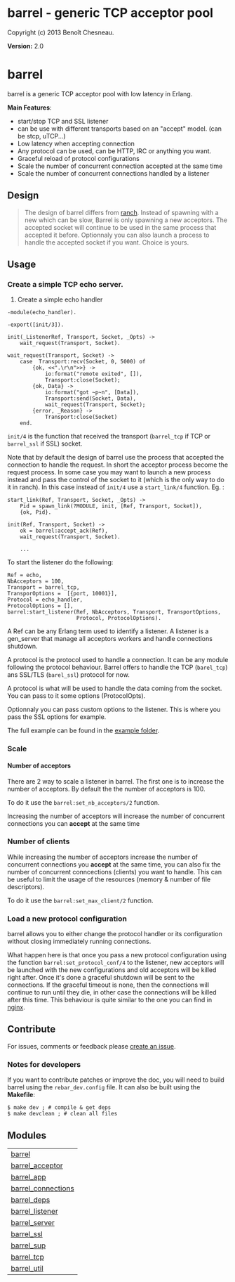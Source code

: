 

# barrel - generic TCP acceptor pool #

Copyright (c) 2013 Benoît Chesneau.

__Version:__ 2.0

# barrel

barrel is a generic TCP acceptor pool with low latency in Erlang.

**Main Features**:

- start/stop TCP and SSL listener
- can be use with different transports based on an "accept" model. (can
be stcp, uTCP...)
- Low latency when accepting connection
- Any protocol can be used, can be HTTP, IRC or anything you want.
- Graceful reload of protocol configurations
- Scale the number of concurrent connection accepted at the same time
- Scale the number of concurrent connections handled by a listener

## Design

> The design of barrel differs from
> [ranch](http://github.com/extend/ranch). Instead of spawning with a
> new which can be slow, Barrel is only spawning a new acceptors. The
> accepted socket will continue to be used in the same process that
> accepted it before. Optionnaly you can also launch a process to handle
> the accepted socket if you want. Choice is yours.

## Usage

### Create a simple TCP echo server.

1. Create a simple echo handler

```
-module(echo_handler).

-export([init/3]).

init(_ListenerRef, Transport, Socket, _Opts) ->
    wait_request(Transport, Socket).

wait_request(Transport, Socket) ->
    case  Transport:recv(Socket, 0, 5000) of
        {ok, <<".\r\n">>} ->
            io:format("remote exited", []),
            Transport:close(Socket);
        {ok, Data} ->
            io:format("got ~p~n", [Data]),
            Transport:send(Socket, Data),
            wait_request(Transport, Socket);
        {error, _Reason} ->
            Transport:close(Socket)
    end.
```

`init/4` is the function that received the transport (`barrel_tcp` if TCP or
`barrel_ssl` if SSL) socket.

Note that by default the design of barrel use the process that accepted
the connection to handle the request. In short the acceptor process
become the request process. In some case you may want to launch a new
process instead and pass the control of the socket to it (which is the
only way to do it in ranch). In this case instead of `init/4` use a
`start_link/4` function. Eg. :

```
start_link(Ref, Transport, Socket, _Opts) ->
    Pid = spawn_link(?MODULE, init, [Ref, Transport, Socket]),
    {ok, Pid}.

init(Ref, Transport, Socket) ->
    ok = barrel:accept_ack(Ref),
    wait_request(Transport, Socket).

    ...
```

To start the listener do the following:

```
Ref = echo,
NbAcceptors = 100,
Transport = barrel_tcp,
TransporOptions =  [{port, 10001}],
Protocol = echo_handler,
ProtocolOptions = [],
barrel:start_listener(Ref, NbAcceptors, Transport, TransportOptions,
                      Protocol, ProtocolOptions).
```

A Ref can be any Erlang term used to identify a listener. A listener is
a gen_server that manage all acceptors workers and handle connections
shutdown.

A protocol is the  protocol used to handle a connection. It can be any
module following the protocol behaviour. Barrel offers to handle the TCP
(`barel_tcp`) ans SSL/TLS (`barel_ssl`) protocol
for now.

A protocol is what will be used to handle the data coming from the
socket. You can pass to it some options (ProtocolOpts).

Optionnaly you can pass custom options to the listener. This is where
you pass the SSL options for example.

The full example can be found in the [example folder](http://github.com/benoitc/barrel/tree/master/example/echo).

### Scale

#### Number of acceptors

There are 2 way to scale a listener in barrel. The first one is to
increase the number of acceptors. By default the the number of acceptors
is 100.

To do it use the `barrel:set_nb_acceptors/2` function.

Increasing the number of acceptors will increase the number of
concurrent connections you can **accept** at the same time

### Number of clients

While increasing the number of acceptors increase the number of
concurrent connections you **accept** at the same time, you can also fix
the number of concurrent conncections (clients) you want to handle. This
can be useful to limit the usage of the resources (memory & number of
file descriptors).

To do it use the `barrel:set_max_client/2` function.

### Load a new protocol configuration

barrel allows you to either change the protocol handler or its
configuration without closing immediately running connections.

What happen here is that once you pass a new protocol configuration
using the function `barrel:set_protocol_conf/4` to the
listener, new acceptors will be launched with the new configurations and
old acceptors will be killed right after. Once it's done a graceful
shutdown will be sent to the connections. If the graceful timeout is
none, then the connections will continue to run until they die, in other
case the connections will be killed after this time. This behaviour is
quite similar to the one you can find in
[nginx](http://wiki.nginx.org/CommandLine#Loading_a_New_Configuration_Using_Signals).

## Contribute

For issues, comments or feedback please [create an
issue](http://github.com/benoitc/barrel/issues).

### Notes for developers

If you want to contribute patches or improve the doc, you will need to
build barrel using the `rebar_dev.config`  file. It can also be built
using the **Makefile**:

```
$ make dev ; # compile & get deps
$ make devclean ; # clean all files
```



## Modules ##


<table width="100%" border="0" summary="list of modules">
<tr><td><a href="barrel.md" class="module">barrel</a></td></tr>
<tr><td><a href="barrel_acceptor.md" class="module">barrel_acceptor</a></td></tr>
<tr><td><a href="barrel_app.md" class="module">barrel_app</a></td></tr>
<tr><td><a href="barrel_connections.md" class="module">barrel_connections</a></td></tr>
<tr><td><a href="barrel_deps.md" class="module">barrel_deps</a></td></tr>
<tr><td><a href="barrel_listener.md" class="module">barrel_listener</a></td></tr>
<tr><td><a href="barrel_server.md" class="module">barrel_server</a></td></tr>
<tr><td><a href="barrel_ssl.md" class="module">barrel_ssl</a></td></tr>
<tr><td><a href="barrel_sup.md" class="module">barrel_sup</a></td></tr>
<tr><td><a href="barrel_tcp.md" class="module">barrel_tcp</a></td></tr>
<tr><td><a href="barrel_util.md" class="module">barrel_util</a></td></tr></table>

